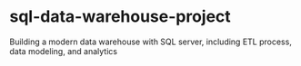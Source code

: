 # sql-data-warehouse-project
Building a modern data warehouse with SQL server, including ETL process, data modeling, and analytics
